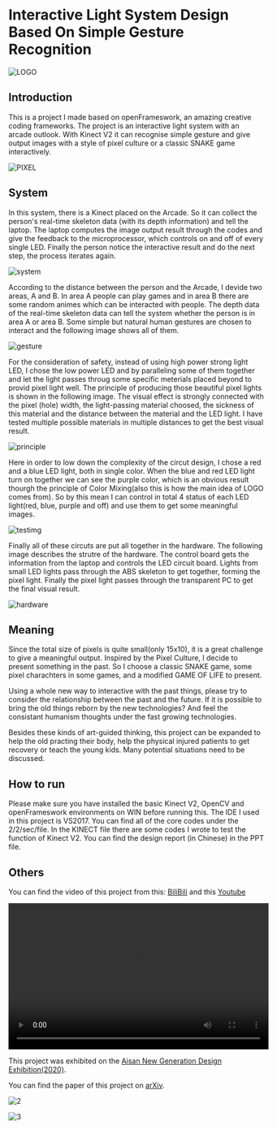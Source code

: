 # Interactive Light System Design Based On Simple Gesture Recognition 

![LOGO](https://github.com/actbee/Interactive-Light-System-Design-Based-On-Simple-Gesture-Recognition-/blob/master/images/pixel.jpg?raw=true)

## Introduction

This is a project I made based on openFrameswork, an amazing creative coding frameworks. 
The project is an interactive light system with an arcade outlook. With Kinect V2 it can recognise simple gesture and give output images with
a style of pixel culture or a classic SNAKE game interactively.

![PIXEL](https://github.com/actbee/Interactive-Light-System-Design-Based-On-Simple-Gesture-Recognition-/blob/master/images/chosen/1.png?raw=true)

## System

In this system, there is a Kinect placed on the Arcade. So it can collect the person's real-time skeleton data (with its depth information) and tell the laptop.
The laptop computes the image output result through the codes and give the feedback to the microprocessor, which controls on and off of every single LED.
Finally the person notice the interactive result and do the next step, the process iterates again.


![system](https://github.com/actbee/Interactive-Light-System-Design-Based-On-Simple-Gesture-Recognition-/blob/master/images/system.png?raw=true)


According to the distance between the person and the Arcade, I devide two areas, A and B. In area A people can play games and in area B there are some random 
animes which can be interacted with people. The depth data of the real-time skeleton data can tell the system whether the person is in area A or area B. Some simple
but natural human gestures are chosen to interact and the following image shows all of them.

![gesture](https://github.com/actbee/Interactive-Light-System-Design-Based-On-Simple-Gesture-Recognition-/blob/master/images/gestures.png?raw=true)

For the consideration of safety, instead of using high power strong light LED, I chose the low power LED and by paralleling some of them together and let the light
passes throug some specific meterials placed beyond to provid pixel light well. The principle of producing those beautiful pixel lights is shown in the 
following image. The visual effect is strongly connected with the pixel (hole) width, the light-passing material choosed, the sickness of this material 
and the distance between the material and the LED light. I have tested multiple possible materials in multiple distances to get the best visual result.

![principle](https://github.com/actbee/Interactive-Light-System-Design-Based-On-Simple-Gesture-Recognition-/blob/master/images/led.png?raw=true)

Here in order to low down the complexity of the circut design, I chose a red and a blue LED light, both in single color. When the blue and red LED light turn on
together we can see the purple color, which is an obvious result thourgh the principle of Color Mixing(also this is how the main idea of LOGO comes from). So by this
mean I can control in total 4 status of each LED light(red, blue, purple and off) and use them to get some meaningful images.

![testimg](https://github.com/actbee/Interactive-Light-System-Design-Based-On-Simple-Gesture-Recognition-/blob/master/images/test.png?raw=true)

Finally all of these circuts are put all together in the hardware. The following image describes the strutre of the hardware.
The control board gets the information from the laptop and controls the LED circuit board. Lights from small LED lights pass through the ABS skeleton to get together, 
forming the pixel light. Finally the pixel light passes through the transparent PC to get the final visual result.

![hardware](https://github.com/actbee/Interactive-Light-System-Design-Based-On-Simple-Gesture-Recognition-/blob/master/images/hardware.png?raw=true)

## Meaning

Since the total size of pixels is quite small(only 15x10), it is a great challenge to give a meaningful output. Inspired by the Pixel Culture, I decide to present 
something in the past. So I choose a classic SNAKE game, some pixel charachters in some games, and a modified GAME OF LIFE to present.

Using a whole new way to interactive with the past things, please try to consider the relationship between the past and the future. If it is possible to bring the 
old things reborn by the new technologies? And feel the consistant humanism thoughts under the fast growing technologies.

Besides these kinds of art-guided thinking, this project can be expanded to help the old practing their body, help the physical injured patients to get recovery or 
teach the young kids. Many potential situations need to be discussed.

## How to run

Please make sure you have installed the basic Kinect V2, OpenCV and openFrameswork environments on WIN before running this. The IDE I used in this project is VS2017. 
You can find all of the core codes under the 2/2/sec/file. In the KINECT file there are some codes I wrote to test the function of Kinect V2. You can find the design
report (in Chinese) in the PPT file.

## Others

You can find the video of this project from this: [BiliBili](https://www.bilibili.com/video/BV1x54y1Q7mP ) 
and this [Youtube](https://www.youtube.com/watch?v=vJQ7U_tFxb0 ) 

<video controls width="512" height="288" src="//player.bilibili.com/player.html?aid=840943071&bvid=BV1x54y1Q7mP&cid=199270892&page=1" > </video>

This project was exhibited on the [Aisan New Generation Design Exhibition(2020)](http://www.iden.cn/home/active.NewYouzhan/workinfo?id=6761).

You can find the paper of this project on [arXiv](https://arxiv.org/abs/2010.10180).

![2](https://github.com/actbee/Interactive-Light-System-Design-Based-On-Simple-Gesture-Recognition-/blob/master/images/chosen/2.png?raw=true)

![3](https://github.com/actbee/Interactive-Light-System-Design-Based-On-Simple-Gesture-Recognition-/blob/master/images/chosen/3.jpg?raw=true)
